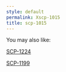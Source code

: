 ```yaml
---
style: default
permalink: Xscp-1015
title: scp-1015
---
```

You may also like:

[SCP-1224](http://scp-wiki.net/scp-1224)

[SCP-1199](http://scp-wiki.net/scp-1199)
